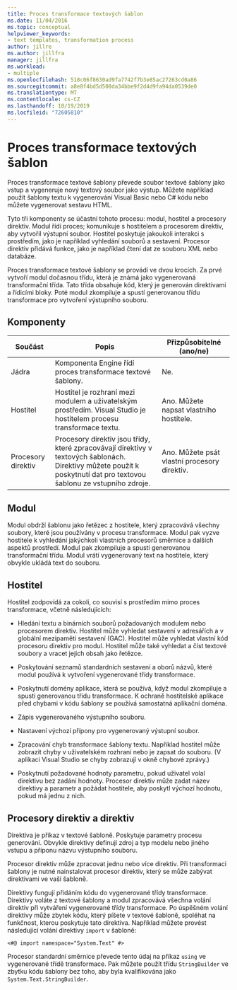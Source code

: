 ```yaml
---
title: Proces transformace textových šablon
ms.date: 11/04/2016
ms.topic: conceptual
helpviewer_keywords:
- text templates, transformation process
author: jillre
ms.author: jillfra
manager: jillfra
ms.workload:
- multiple
ms.openlocfilehash: 518c06f8630ad9fa7742f7b3e85ac27263cd0a86
ms.sourcegitcommit: a8e8f4bd5d508da34bbe9f2d4d9fa94da0539de0
ms.translationtype: MT
ms.contentlocale: cs-CZ
ms.lasthandoff: 10/19/2019
ms.locfileid: "72605810"
---
```

# <a name="the-text-template-transformation-process"></a>Proces transformace textových šablon
Proces transformace textové šablony převede soubor textové šablony jako vstup a vygeneruje nový textový soubor jako výstup. Můžete například použít šablony textu k vygenerování Visual Basic nebo C# kódu nebo můžete vygenerovat sestavu HTML.

 Tyto tři komponenty se účastní tohoto procesu: modul, hostitel a procesory direktiv. Modul řídí proces; komunikuje s hostitelem a procesorem direktiv, aby vytvořil výstupní soubor. Hostitel poskytuje jakoukoli interakci s prostředím, jako je například vyhledání souborů a sestavení. Procesor direktiv přidává funkce, jako je například čtení dat ze souboru XML nebo databáze.

 Proces transformace textové šablony se provádí ve dvou krocích. Za prvé vytvoří modul dočasnou třídu, která je známá jako vygenerovaná transformační třída. Tato třída obsahuje kód, který je generován direktivami a řídicími bloky. Poté modul zkompiluje a spustí generovanou třídu transformace pro vytvoření výstupního souboru.

## <a name="components"></a>Komponenty

|Součást|Popis|Přizpůsobitelné (ano/ne)|
|-|-|-|
|Jádra|Komponenta Engine řídí proces transformace textové šablony.|Ne.|
|Hostitel|Hostitel je rozhraní mezi modulem a uživatelským prostředím. Visual Studio je hostitelem procesu transformace textu.|Ano. Můžete napsat vlastního hostitele.|
|Procesory direktiv|Procesory direktiv jsou třídy, které zpracovávají direktivy v textových šablonách. Direktivy můžete použít k poskytnutí dat pro textovou šablonu ze vstupního zdroje.|Ano. Můžete psát vlastní procesory direktiv.|

## <a name="the-engine"></a>Modul
 Modul obdrží šablonu jako řetězec z hostitele, který zpracovává všechny soubory, které jsou používány v procesu transformace. Modul pak vyzve hostitele k vyhledání jakýchkoli vlastních procesorů směrnice a dalších aspektů prostředí. Modul pak zkompiluje a spustí generovanou transformační třídu. Modul vrátí vygenerovaný text na hostitele, který obvykle ukládá text do souboru.

## <a name="the-host"></a>Hostitel
 Hostitel zodpovídá za cokoli, co souvisí s prostředím mimo proces transformace, včetně následujících:

- Hledání textu a binárních souborů požadovaných modulem nebo procesorem direktiv. Hostitel může vyhledat sestavení v adresářích a v globální mezipaměti sestavení (GAC). Hostitel může vyhledat vlastní kód procesoru direktiv pro modul. Hostitel může také vyhledat a číst textové soubory a vracet jejich obsah jako řetězce.

- Poskytování seznamů standardních sestavení a oborů názvů, které modul používá k vytvoření vygenerované třídy transformace.

- Poskytnutí domény aplikace, která se používá, když modul zkompiluje a spustí generovanou třídu transformace. K ochraně hostitelské aplikace před chybami v kódu šablony se používá samostatná aplikační doména.

- Zápis vygenerovaného výstupního souboru.

- Nastavení výchozí přípony pro vygenerovaný výstupní soubor.

- Zpracování chyb transformace šablony textu. Například hostitel může zobrazit chyby v uživatelském rozhraní nebo je zapsat do souboru. (V aplikaci Visual Studio se chyby zobrazují v okně chybové zprávy.)

- Poskytnutí požadované hodnoty parametru, pokud uživatel volal direktivu bez zadání hodnoty. Procesor direktiv může zadat název direktivy a parametr a požádat hostitele, aby poskytl výchozí hodnotu, pokud má jednu z nich.

## <a name="directives-and-directive-processors"></a>Procesory direktiv a direktiv
 Direktiva je příkaz v textové šabloně. Poskytuje parametry procesu generování. Obvykle direktivy definují zdroj a typ modelu nebo jiného vstupu a příponu názvu výstupního souboru.

 Procesor direktiv může zpracovat jednu nebo více direktiv. Při transformaci šablony je nutné nainstalovat procesor direktiv, který se může zabývat direktivami ve vaší šabloně.

 Direktivy fungují přidáním kódu do vygenerované třídy transformace. Direktivy voláte z textové šablony a modul zpracovává všechna volání direktiv při vytváření vygenerované třídy transformace. Po úspěšném volání direktivy může zbytek kódu, který píšete v textové šabloně, spoléhat na funkčnost, kterou poskytuje tato direktiva. Například můžete provést následující volání direktivy `import` v šabloně:

 `<#@ import namespace="System.Text" #>`

 Procesor standardní směrnice převede tento údaj na příkaz `using` ve vygenerované třídě transformace. Pak můžete použít třídu `StringBuilder` ve zbytku kódu šablony bez toho, aby byla kvalifikována jako `System.Text.StringBuilder`.